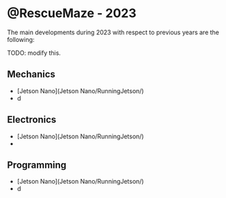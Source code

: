 # @RescueMaze - 2023

The main developments during 2023 with respect to previous years are the following:


TODO: modify this.

## Mechanics

- [Jetson Nano](Jetson Nano/RunningJetson/)
- d

## Electronics

- [Jetson Nano](Jetson Nano/RunningJetson/)
-

## Programming

- [Jetson Nano](Jetson Nano/RunningJetson/)
- d

